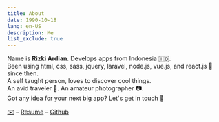```yaml
---
title: About
date: 1990-10-18
lang: en-US
description: Me
list_exclude: true
---
```


Name is **Rizki Ardian**. Develops apps from Indonesia 🇮🇩.  
Been using html, css, sass, jquery, laravel, node.js, vue.js, and react.js 🖖 since then.  
A self taught person, loves to discover cool things.  
An avid traveler 🎒. An amateur photographer 📷.  
Got any idea for your next big app? Let's get in touch 🙋

<a href="mailto:hi@unrizki.id">✉️</a> – [Resume](/resume.pdf) – [Github](https://github.com/naidraikzir)
